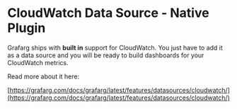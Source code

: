 # CloudWatch Data Source -  Native Plugin

Grafarg ships with **built in** support for CloudWatch. You just have to add it as a data source and you will be ready to build dashboards for your CloudWatch metrics.

Read more about it here:

[https://grafarg.com/docs/grafarg/latest/features/datasources/cloudwatch/](https://grafarg.com/docs/grafarg/latest/features/datasources/cloudwatch/)
